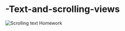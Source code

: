 # -Text-and-scrolling-views
![Scrolling text Homework](https://user-images.githubusercontent.com/50354129/161573274-9f1286a4-6287-4e0d-b99c-0a4081396c15.gif)
